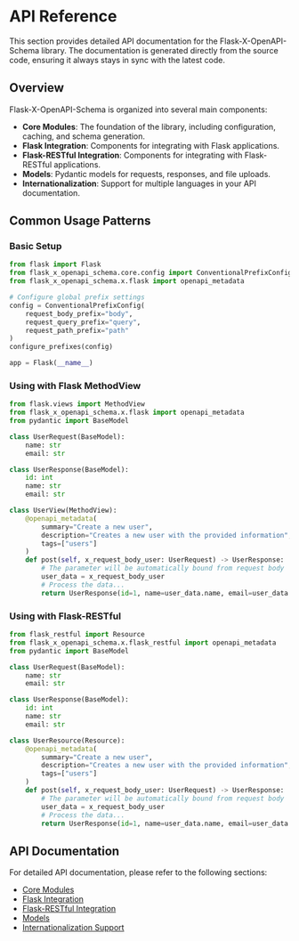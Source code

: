 # API Reference

This section provides detailed API documentation for the Flask-X-OpenAPI-Schema library. The documentation is generated directly from the source code, ensuring it always stays in sync with the latest code.

## Overview

Flask-X-OpenAPI-Schema is organized into several main components:

- **Core Modules**: The foundation of the library, including configuration, caching, and schema generation.
- **Flask Integration**: Components for integrating with Flask applications.
- **Flask-RESTful Integration**: Components for integrating with Flask-RESTful applications.
- **Models**: Pydantic models for requests, responses, and file uploads.
- **Internationalization**: Support for multiple languages in your API documentation.

## Common Usage Patterns

### Basic Setup

```python
from flask import Flask
from flask_x_openapi_schema.core.config import ConventionalPrefixConfig, configure_prefixes
from flask_x_openapi_schema.x.flask import openapi_metadata

# Configure global prefix settings
config = ConventionalPrefixConfig(
    request_body_prefix="body",
    request_query_prefix="query",
    request_path_prefix="path"
)
configure_prefixes(config)

app = Flask(__name__)
```

### Using with Flask MethodView

```python
from flask.views import MethodView
from flask_x_openapi_schema.x.flask import openapi_metadata
from pydantic import BaseModel

class UserRequest(BaseModel):
    name: str
    email: str

class UserResponse(BaseModel):
    id: int
    name: str
    email: str

class UserView(MethodView):
    @openapi_metadata(
        summary="Create a new user",
        description="Creates a new user with the provided information",
        tags=["users"]
    )
    def post(self, x_request_body_user: UserRequest) -> UserResponse:
        # The parameter will be automatically bound from request body
        user_data = x_request_body_user
        # Process the data...
        return UserResponse(id=1, name=user_data.name, email=user_data.email)
```

### Using with Flask-RESTful

```python
from flask_restful import Resource
from flask_x_openapi_schema.x.flask_restful import openapi_metadata
from pydantic import BaseModel

class UserRequest(BaseModel):
    name: str
    email: str

class UserResponse(BaseModel):
    id: int
    name: str
    email: str

class UserResource(Resource):
    @openapi_metadata(
        summary="Create a new user",
        description="Creates a new user with the provided information",
        tags=["users"]
    )
    def post(self, x_request_body_user: UserRequest) -> UserResponse:
        # The parameter will be automatically bound from request body
        user_data = x_request_body_user
        # Process the data...
        return UserResponse(id=1, name=user_data.name, email=user_data.email).model_dump()
```

## API Documentation

For detailed API documentation, please refer to the following sections:

- [Core Modules](core/index.md)
- [Flask Integration](flask/index.md)
- [Flask-RESTful Integration](flask_restful/index.md)
- [Models](models/index.md)
- [Internationalization Support](i18n/index.md)
